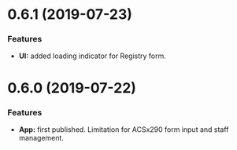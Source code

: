 # 0.6.1 (2019-07-23)

### Features

- **UI:** added loading indicator for Registry form.

# 0.6.0 (2019-07-22)

### Features

- **App:** first published. Limitation for ACSx290 form input and staff management.
